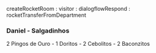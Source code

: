 createRocketRoom : visitor : dialogflowRespond : rocketTransferFromDepartment

### Daniel - Salgadinhos

2 Pingos de Ouro - 1 Doritos - 2 Cebolitos - 2 Baconzitos